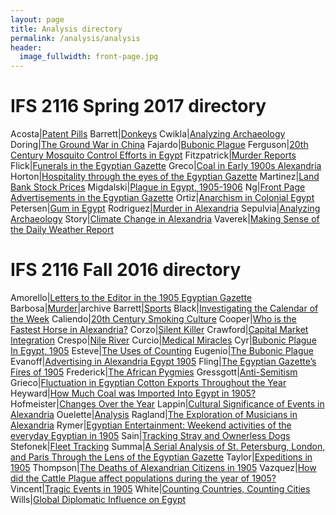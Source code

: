 ```yaml
---
layout: page
title: Analysis directory
permalink: /analysis/analysis
header:
  image_fullwidth: front-page.jpg
---
```

# IFS 2116 Spring 2017 directory

Acosta|[Patent Pills](2017/acosta-analysis)
Barrett|[Donkeys](2017/barrett-analysis)
Cwikla|[Analyzing Archaeology](2017/cwikla-analysis)
Doring|[The Ground War in China](2017/doring-analysis)
Fajardo|[Bubonic Plague](2017/fajardo-analysis)
Ferguson|[20th Century Mosquito Control Efforts in Egypt](2017/ferguson-analysis)
Fitzpatrick|[Murder Reports](2017/fitzpatrick-analysis)
Flick|[Funerals in the Egyptian Gazette](2017/flick-analysis)
Greco|[Coal in Early 1900s Alexandria](2017/greco-analysis)
Horton|[Hospitality through the eyes of the Egyptian Gazette](2017/horton-analysis)
Martinez|[Land Bank Stock Prices](2017/martinez-analysis)
Migdalski|[Plague in Egypt, 1905-1906](2017/migdalski-analysis)
Ng|[Front Page Advertisements in the Egyptian Gazette](2017/ng-analysis)
Ortiz|[Anarchism in Colonial Egypt](2017/ortiz-analysis)
Petersen|[Gum in Egypt](2017/petersen-analysis)
Rodriguez|[Murder in Alexandria](2017/rodriguez-analysis)
Sepulvia|[Analyzing Archaeology](2017/sepulvia-analysis)
Story|[Climate Change in Alexandria](2017/story-analysis)
Vaverek|[Making Sense of the Daily Weather Report](2017/vaverek-analysis)

# IFS 2116 Fall 2016 directory

Amorello|[Letters to the Editor in the 1905 Egyptian Gazette](2016/amorello-analysis)
Barbosa|[Murder](2016/barbosa-analysis)|archive
Barrett|[Sports](2016/barrett-analysis)
Black|[Investigating the Calendar of the Week](2016/black-analysis)
Caliendo|[20th Century Smoking Culture](2016/caliendo-analysis)
Cooper|[Who is the Fastest Horse in Alexandria?](2016/cooper-analysis)
Corzo|[Silent Killer](2016/corzo-analysis)
Crawford|[Capital Market Integration](2016/crawford-analysis)
Crespo|[Nile River](2016/crespo-analysis)
Curcio|[Medical Miracles](2016/curcio-analysis)
Cyr|[Bubonic Plague In Egypt, 1905](2016/cyr-analysis)
Esteve|[The Uses of Counting](2016/esteve-analysis)
Eugenio|[The Bubonic Plague](2016/eugenio-analysis)
Evanoff|[Advertising in Alexandria Egypt 1905](2016/evanoff-analysis)
Fling|[The Egyptian Gazette’s Fires of 1905](2016/fling-analysis)
Frederick|[The African Pygmies](2016/frederick-analysis)
Gressgott|[Anti-Semitism](2016/gressgott-analysis)
Grieco|[Fluctuation in Egyptian Cotton Exports Throughout the Year](2016/grieco-analysis)
Heyward|[How Much Coal was Imported Into Egypt in 1905?](2016/heyward-analysis)
Hofmeister|[Changes Over the Year](2016/hofmeister-analysis)
Lappin|[Cultural Significance of Events in Alexandria](2016/lappin-analysis)
Ouelette|[Analysis](2016/ouelette-analysis)
Ragland|[The Exploration of Musicians in Alexandria](2016/ragland-analysis)
Rymer|[Egyptian Entertainment: Weekend activities of the everyday Egyptian in 1905](2016/finalproject-rymer.pdf)
Sain|[Tracking Stray and Ownerless Dogs](2016/sain-analysis)
Stefonek|[Fleet Tracking](2016/stefonek-analysis)
Summa|[A Serial Analysis of St. Petersburg, London, and Paris Through the Lens of the Egyptian Gazette](2016/summa-analysis)
Taylor|[Expeditions in 1905](2016/taylor-analysis)
Thompson|[The Deaths of Alexandrian Citizens in 1905](2016/thompson-analysis)
Vazquez|[How did the Cattle Plague affect populations during the year of 1905?](2016/vazquez-analysis)
Vincent|[Tragic Events in 1905](2016/vincent-analysis)
White|[Counting Countries, Counting Cities](2016/white-analysis)
Wills|[Global Diplomatic Influence on Egypt](2016/wills-analysis)
